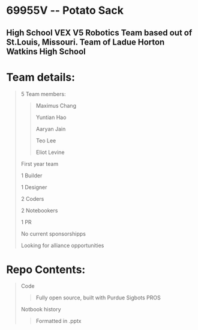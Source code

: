# 69955V -- Potato Sack
## High School VEX V5 Robotics Team based out of St.Louis, Missouri. Team of Ladue Horton Watkins High School

# Team details:
> 5 Team members:
> 
> > Maximus Chang
> > 
> > Yuntian Hao
> > 
> > Aaryan Jain
> > 
> > Teo Lee
> > 
> > Eliot Levine
>
> First year team
> 
> 1 Builder
>
> 1 Designer
> 
> 2 Coders
> 
> 2 Notebookers
> 
> 1 PR
> 
> No current sponsorshipps
> 
> Looking for alliance opportunities

# Repo Contents:
> Code
> 
> > Fully open source, built with Purdue Sigbots PROS
>
> Notbook history
> 
> > Formatted in .pptx

